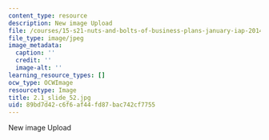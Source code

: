 ```yaml
---
content_type: resource
description: New image Upload
file: /courses/15-s21-nuts-and-bolts-of-business-plans-january-iap-2014/89bd7d42c6f6af44fd87bac742cf7755_2.1_slide_52.jpg
file_type: image/jpeg
image_metadata:
  caption: ''
  credit: ''
  image-alt: ''
learning_resource_types: []
ocw_type: OCWImage
resourcetype: Image
title: 2.1_slide_52.jpg
uid: 89bd7d42-c6f6-af44-fd87-bac742cf7755
---
```

New image Upload

